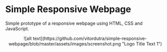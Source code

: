 # Simple Responsive Webpage
Simple prototype of a responsive webpage using HTML, CSS and JavaScript.

<center>
  ![alt text](https://github.com/vitordutra/simple-responsive-webpage/blob/master/assets/images/screenshot.png "Logo Title Text 1")
</center>
